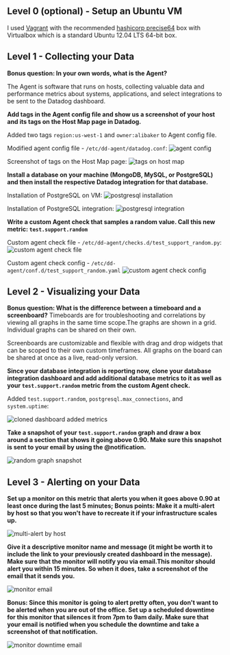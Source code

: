 ## Level 0 (optional) - Setup an Ubuntu VM

I used [Vagrant](https://www.vagrantup.com/intro/index.html) with the recommended [hashicorp precise64](https://atlas.hashicorp.com/hashicorp/boxes/precise64) box with Virtualbox which is a standard Ubuntu 12.04 LTS 64-bit box.

## Level 1 - Collecting your Data

**Bonus question: In your own words, what is the Agent?**

The Agent is software that runs on hosts, collecting valuable data and performance metrics about systems, applications, and select integrations to be sent to the Datadog dashboard. 

**Add tags in the Agent config file and show us a screenshot of your host and its tags on the Host Map page in Datadog.**

Added two tags `region:us-west-1` and `owner:alibaker` to Agent config file.

Modified agent config file - `/etc/dd-agent/datadog.conf`:
![agent config](http://i.imgur.com/vW6yIVY.png)

Screenshot of tags on the Host Map page:
![tags on host map](http://i.imgur.com/qXpur1S.png)

**Install a database on your machine (MongoDB, MySQL, or PostgreSQL) and then install the respective Datadog integration for that database.**

Installation of PostgreSQL on VM:
![postgresql installation](http://i.imgur.com/tRpfPbw.png)

Installation of PostgreSQL integration:
![postgresql integration](http://i.imgur.com/m2kxOV7.png)

**Write a custom Agent check that samples a random value. Call this new metric: `test.support.random`**

Custom agent check file - `/etc/dd-agent/checks.d/test_support_random.py`:
![custom agent check file](http://i.imgur.com/3DiYAac.png)

Custom agent check config - `/etc/dd-agent/conf.d/test_support_random.yaml`
![custom agent check config](http://i.imgur.com/b2lTBIB.png)

## Level 2 - Visualizing your Data

**Bonus question: What is the difference between a timeboard and a screenboard?**
Timeboards are for troubleshooting and correlations by viewing all graphs in the same time scope.The graphs are shown in a grid. Individual graphs can be shared on their own.

Screenboards are customizable and flexible with drag and drop widgets that can be scoped to their own custom timeframes. All graphs on the board can be shared  at once as a live, read-only version.

**Since your database integration is reporting now, clone your database integration dashboard and add additional database metrics to it as well as your `test.support.random` metric from the custom Agent check.**

Added `test.support.random`, `postgresql.max_connections`, and `system.uptime`:

![cloned dashboard added metrics](http://i.imgur.com/pkraiPS.png)

**Take a snapshot of your `test.support.random` graph and draw a box around a section that shows it going above 0.90. Make sure this snapshot is sent to your email by using the @notification.**

![random graph snapshot](http://i.imgur.com/wFK3h69.png)

## Level 3 - Alerting on your Data

**Set up a monitor on this metric that alerts you when it goes above 0.90 at least once during the last 5 minutes; Bonus points:  Make it a multi-alert by host so that you won't have to recreate it if your infrastructure scales up.**

![multi-alert by host](http://i.imgur.com/0SQJTdU.png)

**Give it a descriptive monitor name and message (it might be worth it to include the link to your previously created dashboard in the message).  Make sure that the monitor will notify you via email.This monitor should alert you within 15 minutes. So when it does, take a screenshot of the email that it sends you.**

![monitor email](http://i.imgur.com/IhZwMif.png)

**Bonus: Since this monitor is going to alert pretty often, you don't want to be alerted when you are out of the office. Set up a scheduled downtime for this monitor that silences it from 7pm to 9am daily. Make sure that your email is notified when you schedule the downtime and take a screenshot of that notification.**

![monitor downtime email](http://i.imgur.com/5DnZkYl.png)
